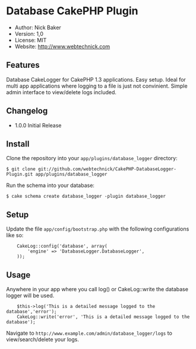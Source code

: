 # Database CakePHP Plugin
* Author: Nick Baker
* Version: 1,0
* License: MIT
* Website: <http://www.webtechnick.com>

## Features

Database CakeLogger for CakePHP 1.3 applications.  Easy setup.  Ideal for multi app applications where logging to a file
is just not convinient.  Simple admin interface to view/delete logs included.

## Changelog
* 1.0.0 Initial Release

## Install

Clone the repository into your `app/plugins/database_logger` directory:

	$ git clone git://github.com/webtechnick/CakePHP-DatabaseLogger-Plugin.git app/plugins/database_logger

Run the schema into your database:

	$ cake schema create database_logger -plugin database_logger
	
## Setup

Update the file `app/config/bootstrap.php` with the following configurations like so:

		CakeLog::config('database', array(
			'engine' => 'DatabaseLogger.DatabaseLogger',
		));

## Usage

Anywhere in your app where you call log() or CakeLog::write the database logger will be used.

		$this->log('This is a detailed message logged to the database','error');
		CakeLog::write('error', 'This is a detailed message logged to the database');
		
Navigate to `http://www.example.com/admin/database_logger/logs` to view/search/delete your logs.